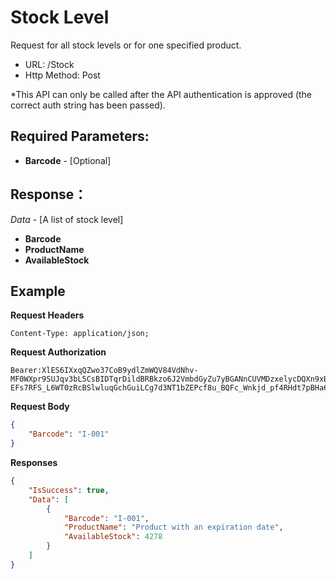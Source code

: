 # Stock Level

Request for all stock levels or for one specified product.

- URL: /Stock
- Http Method: Post

*This API can only be called after the API authentication is approved (the correct
auth string has been passed). 

## Required Parameters:
* **Barcode** - [Optional]  

## Response：
*Data* - [A list of stock level]
- **Barcode** 
- **ProductName**
- **AvailableStock**


## Example

**Request Headers**
```
Content-Type: application/json;
```

**Request Authorization**
```
Bearer:XlES6IXxqQZwo37CoB9ydlZmWQV84VdNhv-MF0WXpr9SUJqv3bL5CsBIDTqrDildBRBkzo6J2VmbdGyZu7yBGANnCUVMDzxelycDQXn9xBxqobDBAVs70nslc4C90PJ6jmtEI56U5SD8ms5c7ubKOa6DR0rLb_GTY4kXitqHPsPpCaUKckwGSIyCwGeZcAx60A50Na2CTISg5CfCGFTTAOQ6znVRLkJIb4fbbI87iYkBLDbQb2S09iFAqMc0odR9lpziU3BS5y41fZBXHwUUCEwk2-EFs7RFS_L6WT0zRcBSlwluqGchGuiLCg7d3NT1bZEPcf8u_BQFc_Wnkjd_pf4RHdt7pBHa6mgDib5ao1hugdE5z
```

**Request Body**
``` json
{
    "Barcode": "I-001"
}
```

**Responses**
``` json
{
    "IsSuccess": true,
    "Data": [
        {
            "Barcode": "I-001",
            "ProductName": "Product with an expiration date",
            "AvailableStock": 4278
        }
    ]
}
```
